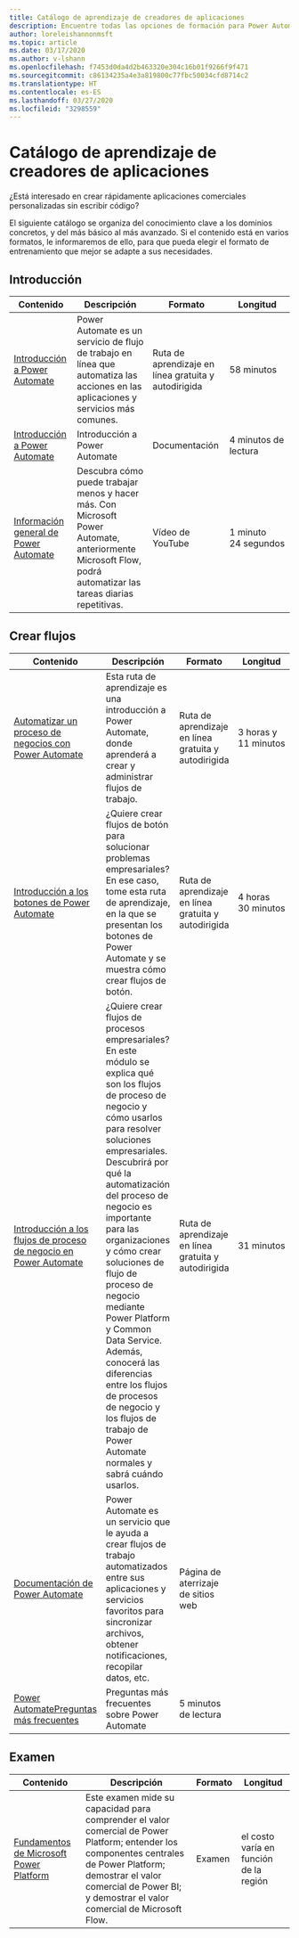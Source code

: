 ```yaml
---
title: Catálogo de aprendizaje de creadores de aplicaciones
description: Encuentre todas las opciones de formación para Power Automate
author: loreleishannonmsft
ms.topic: article
ms.date: 03/17/2020
ms.author: v-lshann
ms.openlocfilehash: f7453d0da4d2b463320e304c16b01f9266f9f471
ms.sourcegitcommit: c86134235a4e3a819800c77fbc50034cfd8714c2
ms.translationtype: HT
ms.contentlocale: es-ES
ms.lasthandoff: 03/27/2020
ms.locfileid: "3298559"
---
```

# <a name="app-maker-learning-catalog"></a>Catálogo de aprendizaje de creadores de aplicaciones

¿Está interesado en crear rápidamente aplicaciones comerciales personalizadas sin escribir código? 

El siguiente catálogo se organiza del conocimiento clave a los dominios concretos, y del más básico al más avanzado. Si el contenido está en varios formatos, le informaremos de ello, para que pueda elegir el formato de entrenamiento que mejor se adapte a sus necesidades. 

## <a name="get-started"></a>Introducción<a name="get-started"></a>
| Contenido   | Descripción  | Formato  | Longitud    |
|------------------------------------------------------------------------------------------------------------------------------------------------------------------------------------|--------------------------------------------------------------------------------------------------------------------------------------------------------------------------------------------------------------------------------------------------------------------------------------------------------------------------------------------------------------------------------------------------------------------------|---------------------------------------|-----------|
| [Introducción a Power Automate](https://docs.microsoft.com/learn/modules/get-started-flows/) | Power Automate es un servicio de flujo de trabajo en línea que automatiza las acciones en las aplicaciones y servicios más comunes.                                                   | Ruta de aprendizaje en línea gratuita y autodirigida | 58 minutos        |
| [Introducción a Power Automate](https://docs.microsoft.com/power-automate/getting-started)   | Introducción a Power Automate   | Documentación                         | 4 minutos de lectura |
| [Información general de Power Automate](https://www.youtube.com/watch?v=hCuxuUaGC6Y)                      | Descubra cómo puede trabajar menos y hacer más. Con Microsoft Power Automate, anteriormente Microsoft Flow, podrá automatizar las tareas diarias repetitivas. | Vídeo de YouTube                         | 1 minuto 24 segundos      |
## <a name="create-flows"></a>Crear flujos<a name="create-flows"></a>
| Contenido   | Descripción  | Formato  | Longitud    |
|------------------------------------------------------------------------------------------------------------------------------------------------------------------------------------|--------------------------------------------------------------------------------------------------------------------------------------------------------------------------------------------------------------------------------------------------------------------------------------------------------------------------------------------------------------------------------------------------------------------------|---------------------------------------|-----------|
| [Automatizar un proceso de negocios con Power Automate](https://docs.microsoft.com/learn/paths/automate-process-power-automate/) | Esta ruta de aprendizaje es una introducción a Power Automate, donde aprenderá a crear y administrar flujos de trabajo.  | Ruta de aprendizaje en línea gratuita y autodirigida | 3 horas y 11 minutos |
| [Introducción a los botones de Power Automate](https://docs.microsoft.com/learn/paths/get-started-power-automate-buttons/)       | ¿Quiere crear flujos de botón para solucionar problemas empresariales? En ese caso, tome esta ruta de aprendizaje, en la que se presentan los botones de Power Automate y se muestra cómo crear flujos de botón.                   | Ruta de aprendizaje en línea gratuita y autodirigida | 4 horas 30 minutos |
| [Introducción a los flujos de proceso de negocio en Power Automate](https://docs.microsoft.com/learn/modules/intro-business-process-flows/)    |¿Quiere crear flujos de procesos empresariales? En este módulo se explica qué son los flujos de proceso de negocio y cómo usarlos para resolver soluciones empresariales. Descubrirá por qué la automatización del proceso de negocio es importante para las organizaciones y cómo crear soluciones de flujo de proceso de negocio mediante Power Platform y Common Data Service. Además, conocerá las diferencias entre los flujos de procesos de negocio y los flujos de trabajo de Power Automate normales y sabrá cuándo usarlos.|  Ruta de aprendizaje en línea gratuita y autodirigida|  31 minutos |
| [Documentación de Power Automate](https://docs.microsoft.com/power-automate/) | Power Automate es un servicio que le ayuda a crear flujos de trabajo automatizados entre sus aplicaciones y servicios favoritos para sincronizar archivos, obtener notificaciones, recopilar datos, etc. | Página de aterrizaje de sitios web                  |                    |
| [Power AutomatePreguntas más frecuentes](https://docs.microsoft.com/power-automate/frequently-asked-questions)           | Preguntas más frecuentes sobre Power Automate   | 5 minutos de lectura  |
## <a name="exam"></a>Examen<a name="exam"></a>
| Contenido   | Descripción  | Formato  | Longitud    |
|------------------------------------------------------------------------------------------------------------------------------------------------------------------------------------|--------------------------------------------------------------------------------------------------------------------------------------------------------------------------------------------------------------------------------------------------------------------------------------------------------------------------------------------------------------------------------------------------------------------------|---------------------------------------|-----------|
| [Fundamentos de Microsoft Power Platform](https://docs.microsoft.com/learn/certifications/exams/pl-900) |Este examen mide su capacidad para comprender el valor comercial de Power Platform; entender los componentes centrales de Power Platform; demostrar el valor comercial de Power BI; y demostrar el valor comercial de Microsoft Flow.    |Examen | el costo varía en función de la región |
